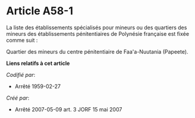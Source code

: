 # Article A58-1

La liste des établissements spécialisés pour mineurs ou des quartiers des mineurs des établissements pénitentiaires de
Polynésie française est fixée comme suit :

Quartier des mineurs du centre pénitentiaire de Faa'a-Nuutania (Papeete).

**Liens relatifs à cet article**

_Codifié par_:

  - Arrêté 1959-02-27

_Créé par_:

  - Arrêté 2007-05-09 art. 3 JORF 15 mai 2007
